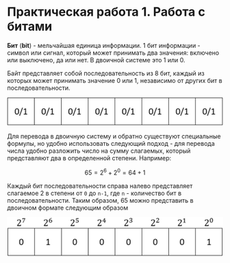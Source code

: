 # Практическая работа 1. Работа с битами

**Бит** \(**bit**\) - мельчайшая единица информации. 1 бит информации - символ или сигнал, который может принимать два значения: включено или выключено, да или нет. В двоичной системе это 1 или 0.

Байт представляет собой последовательность из 8 бит, каждый из которых может принимать значение 0 или 1, независимо от других бит в последовательности.

![](../.gitbook/assets/image%20%2828%29.png)

Для перевода в двоичную систему и обратно существуют специальные формулы, но удобно использовать следующий подход - для перевода числа удобно разложить число на сумму слагаемых, который представляют два в определенной степени. Например:

$$
65 = 2^6 + 2^0 = 64 + 1
$$

Каждый бит последовательности справа налево представляет слагаемое 2 в степени от `0` до `n-1`, где `n` - количество бит в последовательности. Таким образом, 65 можно представить в двоичном формате следующим образом

![](../.gitbook/assets/image%20%2827%29.png)

